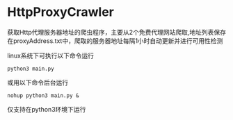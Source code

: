 # HttpProxyCrawler

获取Http代理服务器地址的爬虫程序，主要从2个免费代理网站爬取,地址列表保存在proxyAddress.txt中，爬取的服务器地址每隔1小时自动更新并进行可用性检测

linux系统下可执行以下命令运行
```shell
python3 main.py
```
或用以下命令后台运行
```shell
nohup python3 main.py &
```
仅支持在python3环境下运行



